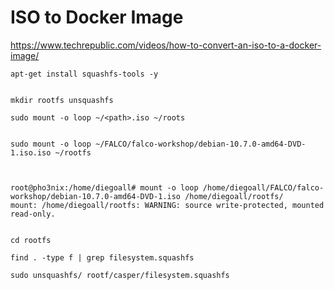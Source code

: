 # ISO to Docker Image


https://www.techrepublic.com/videos/how-to-convert-an-iso-to-a-docker-image/


    apt-get install squashfs-tools -y


    mkdir rootfs unsquashfs

    sudo mount -o loop ~/<path>.iso ~/roots


    sudo mount -o loop ~/FALCO/falco-workshop/debian-10.7.0-amd64-DVD-1.iso.iso ~/rootfs



    root@pho3nix:/home/diegoall# mount -o loop /home/diegoall/FALCO/falco-workshop/debian-10.7.0-amd64-DVD-1.iso /home/diegoall/rootfs/
    mount: /home/diegoall/rootfs: WARNING: source write-protected, mounted read-only.


    cd rootfs

    find . -type f | grep filesystem.squashfs

    sudo unsquashfs/ rootf/casper/filesystem.squashfs




